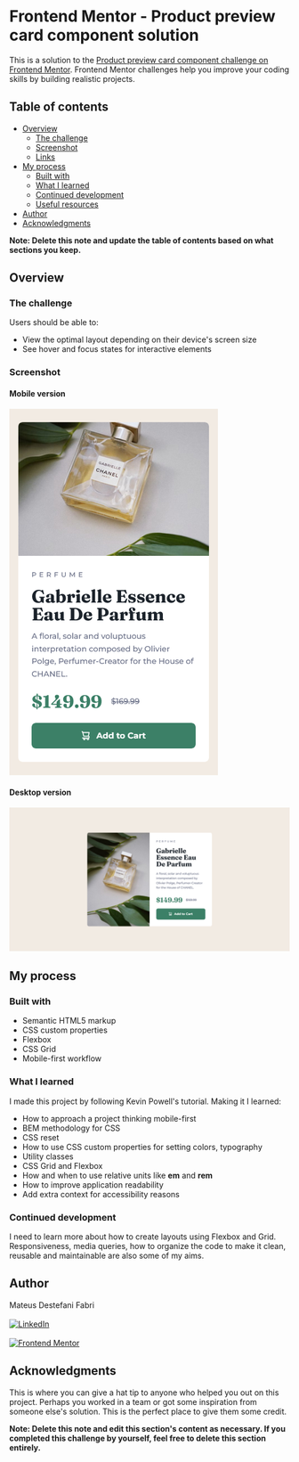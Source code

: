 # Frontend Mentor - Product preview card component solution

This is a solution to the [Product preview card component challenge on Frontend Mentor](https://www.frontendmentor.io/challenges/product-preview-card-component-GO7UmttRfa). Frontend Mentor challenges help you improve your coding skills by building realistic projects. 

## Table of contents

- [Overview](#overview)
  - [The challenge](#the-challenge)
  - [Screenshot](#screenshot)
  - [Links](#links)
- [My process](#my-process)
  - [Built with](#built-with)
  - [What I learned](#what-i-learned)
  - [Continued development](#continued-development)
  - [Useful resources](#useful-resources)
- [Author](#author)
- [Acknowledgments](#acknowledgments)

**Note: Delete this note and update the table of contents based on what sections you keep.**

## Overview

### The challenge

Users should be able to:

- View the optimal layout depending on their device's screen size
- See hover and focus states for interactive elements

### Screenshot

#### Mobile version

![Mobile version screenshot](screenshots/screenshot-mobile.png)

#### Desktop version

![Desktop version screenshot](screenshots/screenshot-desktop.png)

## My process

### Built with

- Semantic HTML5 markup
- CSS custom properties
- Flexbox
- CSS Grid
- Mobile-first workflow

### What I learned

I made this project by following Kevin Powell's tutorial. Making it I learned:

- How to approach a project thinking mobile-first
- BEM methodology for CSS
- CSS reset
- How to use CSS custom properties for setting colors, typography
- Utility classes
- CSS Grid and Flexbox
- How and when to use relative units like **em** and **rem**
- How to improve application readability
- Add extra context for accessibility reasons

### Continued development

I need to learn more about how to create layouts using Flexbox and Grid. Responsiveness, media queries, how to organize the code to make it clean, reusable and maintainable are also some of my aims.

## Author

Mateus Destefani Fabri<br><br>
[![LinkedIn](https://img.shields.io/badge/LinkedIn-blue?style=flat&logo=linkedin&labelColor=blue)](https://www.linkedin.com/in/mateus-destefani-fabri-44b205232/)<br><br>
[![Frontend Mentor](https://img.shields.io/badge/Frontend%20Mentor-blue?style=flat&logo=frontendmentor&labelColor=3F54A3&color=3F54A3)](https://www.frontendmentor.io/profile/mateusDesteFabri)

## Acknowledgments

This is where you can give a hat tip to anyone who helped you out on this project. Perhaps you worked in a team or got some inspiration from someone else's solution. This is the perfect place to give them some credit.

**Note: Delete this note and edit this section's content as necessary. If you completed this challenge by yourself, feel free to delete this section entirely.**
